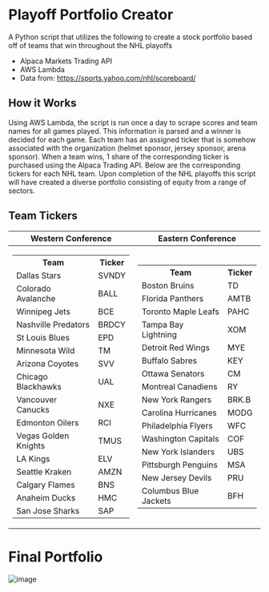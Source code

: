 # Playoff Portfolio Creator
A Python script that utilizes the following to create a stock portfolio based off of teams that win throughout the NHL playoffs
- Alpaca Markets Trading API
- AWS Lambda
- Data from: https://sports.yahoo.com/nhl/scoreboard/

## How it Works
Using AWS Lambda, the script is run once a day to scrape scores and team names for all games played. This information is parsed and a winner is decided for each game. Each team has an assigned ticker that is somehow associated with the organization (helmet sponsor, jersey sponsor, arena sponsor). When a team wins, 1 share of the corresponding ticker is purchased using the Alpaca Trading API. Below are the corresponding tickers for each NHL team. Upon completion of the NHL playoffs this script will have created a diverse portfolio consisting of equity from a range of sectors.

## Team Tickers
|Western Conference|Eastern Conference|
|--|--|
|<table> <tr><th>Team</th><th>Ticker</th></tr><tr><td>Dallas Stars</td><td>SVNDY</td></tr> <tr><td>Colorado Avalanche</td><td>BALL</td></tr> <tr><td>Winnipeg Jets</td><td>BCE</td></tr> <tr><td>Nashville Predators</td><td>BRDCY</td></tr> <tr><td>St Louis Blues</td><td>EPD</td></tr> <tr><td>Minnesota Wild</td><td>TM</td></tr> <tr><td>Arizona Coyotes</td><td>SVV</td></tr> <tr><td>Chicago Blackhawks</td><td>UAL</td></tr> <tr><td>Vancouver Canucks</td><td>NXE</td></tr> <tr><td>Edmonton Oilers</td><td>RCI</td></tr> <tr><td>Vegas Golden Knights</td><td>TMUS</td></tr> <tr><td>LA Kings</td><td>ELV</td></tr> <tr><td>Seattle Kraken</td><td>AMZN</td></tr> <tr><td>Calgary Flames</td><td>BNS</td></tr> <tr><td>Anaheim Ducks</td><td>HMC</td></tr> <tr><td>San Jose Sharks</td><td>SAP</td></tr> </table>| <table> <tr><th>Team</th><th>Ticker</th></tr><tr><td>Boston Bruins</td><td>TD</td></tr> <tr><td>Florida Panthers</td><td>AMTB</td></tr> <tr><td>Toronto Maple Leafs</td><td>PAHC</td></tr> <tr><td>Tampa Bay Lightning</td><td>XOM</td></tr> <tr><td>Detroit Red Wings</td><td>MYE</td></tr> <tr><td>Buffalo Sabres</td><td>KEY</td></tr> <tr><td>Ottawa Senators</td><td>CM</td></tr> <tr><td>Montreal Canadiens</td><td>RY</td></tr> <tr><td>New York Rangers</td><td>BRK.B</td></tr> <tr><td>Carolina Hurricanes</td><td>MODG</td></tr> <tr><td>Philadelphia Flyers</td><td>WFC</td></tr> <tr><td>Washington Capitals</td><td>COF</td></tr> <tr><td>New York Islanders</td><td>UBS</td></tr> <tr><td>Pittsburgh Penguins</td><td>MSA</td></tr> <tr><td>New Jersey Devils</td><td>PRU</td></tr> <tr><td>Columbus Blue Jackets</td><td>BFH</td></tr> </table>|

# Final Portfolio
![image](https://github.com/tbbovest/playoff_portfolio/assets/74005237/8f535feb-896b-4eab-a0f7-21bf18a78004)
